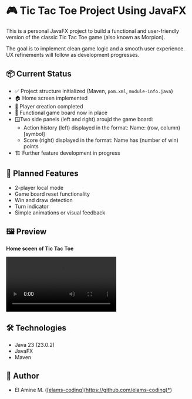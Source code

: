 # 🎮 Tic Tac Toe Project Using JavaFX

This is a personal JavaFX project to build a functional and user-friendly version of the classic Tic Tac Toe game (also known as Morpion).

The goal is to implement clean game logic and a smooth user experience. UX refinements will follow as development progresses.

## 📦 Current Status

- ✅ Project structure initialized (Maven, `pom.xml`, `module-info.java`)
- 🏠 Home screen implemented
- 👥 Player creation completed
- 🧩 Functional game board now in place
- 🪟Two side panels (left and right) aroujd the game board:
    - Action history (left) displayed in the format:
   Name: (row, column) [symbol]
    - Score (right) displayed in the format:
   Name has (number of win) points
- 🏗️ Further feature development in progress

## 🧩 Planned Features

- 2-player local mode
- Game board reset functionality
- Win and draw detection
- Turn indicator
- Simple animations or visual feedback

## 🖼️ Preview

**Home sceen of Tic Tac Toe**

<video src="docs/accueil.mp4" controls autoplay></video>

## 🛠 Technologies

- Java 23 (23.0.2)
- JavaFX
- Maven

## 👤 Author

- El Amine M. (<u>\[elams-coding](https://github.com/elams-coding)*</u>)
